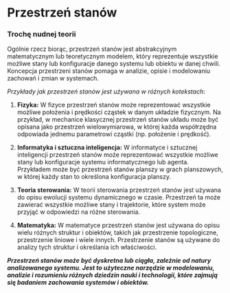 # Przestrzeń stanów

### Trochę nudnej teorii

Ogólnie rzecz biorąc, przestrzeń stanów jest abstrakcyjnym matematycznym lub teoretycznym modelem, który reprezentuje wszystkie możliwe stany lub konfiguracje danego systemu lub obiektu w danej chwili. Koncepcja przestrzeni stanów pomaga w analizie, opisie i modelowaniu zachowań i zmian w systemach.

*Przykłady jak przestrzeń stanów jest używana w różnych kotekstach*:

1. **Fizyka:** W fizyce przestrzeń stanów może reprezentować wszystkie możliwe położenia i prędkości cząstek w danym układzie fizycznym. Na przykład, w mechanice klasycznej przestrzeń stanów układu może być opisana jako przestrzeń wielowymiarowa, w której każda współrzędna odpowiada jednemu parametrowi cząstki (np. położenie i prędkość).

2. **Informatyka i sztuczna inteligencja:**  W informatyce i sztucznej inteligencji przestrzeń stanów może reprezentować wszystkie możliwe stany lub konfiguracje systemu informatycznego lub agenta. Przykładem może być przestrzeń stanów planszy w grach planszowych, w której każdy stan to określona konfiguracja planszy.

3. **Teoria sterowania:** W teorii sterowania przestrzeń stanów jest używana do opisu ewolucji systemu dynamicznego w czasie. Przestrzeń ta może zawierać wszystkie możliwe stany i trajektorie, które system może przyjąć w odpowiedzi na różne sterowania.

4. **Matematyka:** W matematyce przestrzeń stanów jest używana do opisu wielu różnych struktur i obiektów, takich jak przestrzenie topologiczne, przestrzenie liniowe i wiele innych. Przestrzenie stanów są używane do analizy tych struktur i określania ich właściwości.

***Przestrzeń stanów może być dyskretna lub ciągła, zależnie od natury analizowanego systemu. Jest to użyteczne narzędzie w modelowaniu, analizie i rozumieniu różnych dziedzin nauki i technologii, które zajmują się badaniem zachowania systemów i obiektów.***
